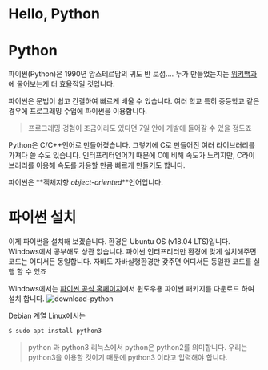 # Hello, Python
# Python
파이썬(Python)은 1990년 암스테르담의 귀도 반 로섬....
누가 만들었는지는 [위키백과](https://ko.wikipedia.org/wiki/파이썬)에 물어보는게 더 효율적일 것입니다.

파이썬은 문법이 쉽고 간결하여 빠르게 배울 수 있습니다. 여러 학교 특히 중등학교 같은 경우에 프로그래밍 수업에 파이썬을 이용합니다.
> 프로그래밍 경험이 조금이라도 있다면 7일 안에 개발에 들어갈 수 있을 정도죠

Python은 C/C++언어로 만들어졌습니다. 그렇기에 C로 만들어진 여러 라이브러리를 가져다 쓸 수도 있습니다.
인터프리터언어기 때문에 C에 비해 속도가 느리지만, C라이브러리를 이용해 속도를 가용할 만큼 빠르게 만들기도 합니다.

파이썬은 **객체지향 _object-oriented_**언어입니다.

# 파이썬 설치
이제 파이썬을 설치해 보겠습니다.
환경은 Ubuntu OS (v18.04 LTS)입니다.
Windows에서 공부해도 상관 없습니다. 파이썬 인터프리터만 환경에 맞게 설치해주면 코드는 어디서든 동일합니다.
자바도 자바실행환경만 갖주면 어디서든 동일한 코드를 실행 할 수 있죠

Windows에서는
[파이썬 공식 홈페이지](http://www.python.org/downloads/)에서 윈도우용 파이썬 패키지를 다운로드 하여 설치 합니다.
![download-python](/image/chapter01-download-python)

Debian 계열 Linux에서는
```bash
$ sudo apt install python3
```
> python 과 python3
리눅스에서 python은 python2를 의미합니다.
우리는 python3을 이용할 것이기 때문에 python3 이라고 입력해야 합니다.